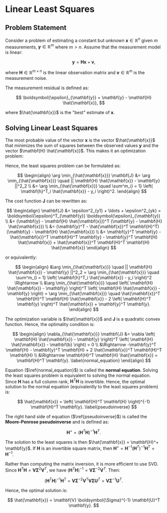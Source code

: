 # Linear Least Squares

## Problem Statement

Consider a problem of estimating a constant but unknown $\mathbf{x} \in \mathbb{R}^n$ given $m$ measurements, $\mathbf{y} \in \mathbb{R}^m$ where $m > n$. Assume that the measurement model is linear:

$$
\mathbf{y} = \mathbf{H} \mathbf{x} + \boldsymbol{v} \label{least_squares_main},
$$

where $\mathbf{H} \in \mathbb{R}^{m \times n}$ is the linear observation matrix and $\boldsymbol{v} \in \mathbb{R}^m$ is the measurement noise.

The measurement residual is defined as:

$$
\boldsymbol{\epsilon}_{\mathbf{y}} = \mathbf{y} - \mathbf{H} \hat{\mathbf{x}},
$$

where $\hat{\mathbf{x}}$ is the "best" estimate of $\mathbf{x}$.

## Solving Linear Least Squares

The most probable value of the vector $\mathbf{x}$ is the vector $\hat{\mathbf{x}}$ that minimizes the sum of squares
between the observed values $\mathbf{y}$ and the vector $\mathbf{H} \hat{\mathbf{x}}$. This makes it an optimization problem:

Hence, the least squares problem can be formulated as:

$$
\begin{align}
\arg \min_{\hat{\mathbf{x}}} \mathbf{J} &= \arg \min_{\hat{\mathbf{x}}} \quad || \mathbf{H} \hat{\mathbf{x}} - \mathbf{y} ||^2_2 \\
&= \arg \min_{\hat{\mathbf{x}}} \quad \sum^m_{i = 1} \left( \mathbf{h}^T_i \hat{\mathbf{x}} - y_i \right)^2.
\end{align}
$$

The cost function $\mathbf{J}$ can be rewritten as:

$$
\begin{align}
\mathbf{J} &= \epsilon^2_{y1} + \ldots + \epsilon^2_{yk} = \boldsymbol{\epsilon}^T_{\mathbf{y}} \boldsymbol{\epsilon}_{\mathbf{y}} \\
&= (\mathbf{y} - \mathbf{H} \hat{\mathbf{x}})^T (\mathbf{y} - \mathbf{H} \hat{\mathbf{x}}) \\
&= (\mathbf{y}^T - \hat{\mathbf{x}}^T \mathbf{H}^T) (\mathbf{y} - \mathbf{H} \hat{\mathbf{x}}) \\ 
&= \mathbf{y}^T \mathbf{y} - \hat{\mathbf{x}}^T \mathbf{H}^T \mathbf{y} - \mathbf{y}^T \mathbf{H} \hat{\mathbf{x}} + \hat{\mathbf{x}}^T \mathbf{H}^T \mathbf{H} \hat{\mathbf{x}}
\end{align}
$$

or equivalently:

$$
\begin{align}
&\arg \min_{\hat{\mathbf{x}}} \quad || \mathbf{H} \hat{\mathbf{x}} - \mathbf{y} ||^2_2 = \arg \min_{\hat{\mathbf{x}}} \quad \sum^m_{i = 1} \left( \mathbf{h}^T_i \hat{\mathbf{x}} - y_i \right)^2 \Rightarrow \\
&\arg \min_{\hat{\mathbf{x}}} \quad \left( \mathbf{H} \hat{\mathbf{x}} - \mathbf{y} \right)^T \left( \mathbf{H} \hat{\mathbf{x}} - \mathbf{y} \right) = \arg \min_{\hat{\mathbf{x}}} \quad \hat{\mathbf{x}}^T \mathbf{H}^T \mathbf{H} \hat{\mathbf{x}} - 2 \left( \mathbf{H}^T \mathbf{y} \right)^T \hat{\mathbf{x}} + \mathbf{y}^T \mathbf{y}.
\end{align}
$$

The optimization variable is $\hat{\mathbf{x}}$ and $\mathbf{J}$ is a quadratic convex function. Hence, the optimality condition is:

$$
\begin{align}
\nabla_{\hat{\mathbf{x}}} \mathbf{J} &= 
\nabla \left( \mathbf{H} \hat{\mathbf{x}} - \mathbf{y} \right)^T \left( \mathbf{H} \hat{\mathbf{x}} - \mathbf{b} \right) = 0 \\
&\Rightarrow -\mathbf{y}^T \mathbf{H} - \mathbf{y}^T \mathbf{H} + 2 \hat{\mathbf{x}}^T \mathbf{H}^T \mathbf{H} \\
&\Rightarrow \mathbf{H}^T \mathbf{H} \hat{\mathbf{x}} = \mathbf{H}^T \mathbf{y}. \label{normal_equation}
\end{align}
$$

Equation ($\ref{normal_equation}$) is called the **normal equation**. Solving the least squares problem is equivalent to solving the normal equation. Since $\mathbf{H}$ has a full column rank, $\mathbf{H}^T \mathbf{H}$ is invertible. Hence, the optimal solution to the normal equation (equivalently to the least squares problem) is:

$$
\hat{\mathbf{x}} = \left( \mathbf{H}^T \mathbf{H} \right)^{-1} \mathbf{H}^T \mathbf{y}. \label{pseudoinverse}
$$

The right hand side of equation ($\ref{pseudoinverse}$) is called the **Moore-Penrose pseudoinverse** and is defined as:

$$
\mathbf{H}^{+} = \left( \mathbf{H}^T \mathbf{H} \right)^{-1} \mathbf{H}^T.
$$

The solution to the least squares is then $\hat{\mathbf{x}} = \mathbf{H}^+ \mathbf{y}$. If $\mathbf{H}$ is an invertible square matrix, then $\mathbf{H}^+ = \mathbf{H}^{-1} \left( \mathbf{H}^T \right)^{-1} \mathbf{H}^T = \mathbf{H}^{-1}$.

Rather than computing the matrix inversion, it is more efficient to use SVD. Since $\mathbf{H}^T \mathbf{H} = \mathbf{V} \boldsymbol{\Sigma}^2 \mathbf{V}^T$, we have $\left ( \mathbf{H}^T \mathbf{H} \right)^{-1} = \mathbf{V} \boldsymbol{\Sigma}^{-2} \mathbf{V}^T$. Then:

$$
\left( \mathbf{H}^T \mathbf{H} \right)^{-1} \mathbf{H}^T = 
\mathbf{V} \boldsymbol{\Sigma}^{-2} \mathbf{V}^T \mathbf{V} \boldsymbol{\Sigma} \mathbf{U}^T =
\mathbf{V} \boldsymbol{\Sigma}^{-1} \mathbf{U}^T.
$$

Hence, the optimal solution is:

$$
\hat{\mathbf{x}} = \mathbf{V} \boldsymbol{\Sigma}^{-1} \mathbf{U}^T \mathbf{y}.
$$
